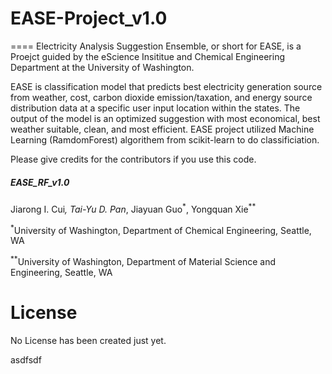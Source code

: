 # EASE-Project_v1.0
====
Electricity Analysis Suggestion Ensemble, or short for EASE, is a Proejct guided by the eScience Insititue and Chemical Engineering Department at the University of Washington. 

EASE is classification model that predicts best electricity generation source from weather, cost, carbon dioxide emission/taxation, and energy source distribution data at a specific user input location within the states. The output of the model is an optimized suggestion with most economical, best weather suitable, clean, and most efficient. EASE project  utilized Machine Learning (RamdomForest) algorithem from scikit-learn to do classificiation.

Please give credits for the contributors if you use this code.

##### EASE_RF_v1.0
Jiarong I. Cui<sup>*</sup>, Tai-Yu D. Pan<sup>*</sup>, Jiayuan Guo<sup>*</sup>, Yongquan Xie<sup>**</sup>

<sup>*</sup>University of Washington, Department of Chemical Engineering, Seattle, WA</p>
<sup>**</sup>University of Washington, Department of Material Science and Engineering, Seattle, WA


# License
No License has been created just yet. 


asdfsdf